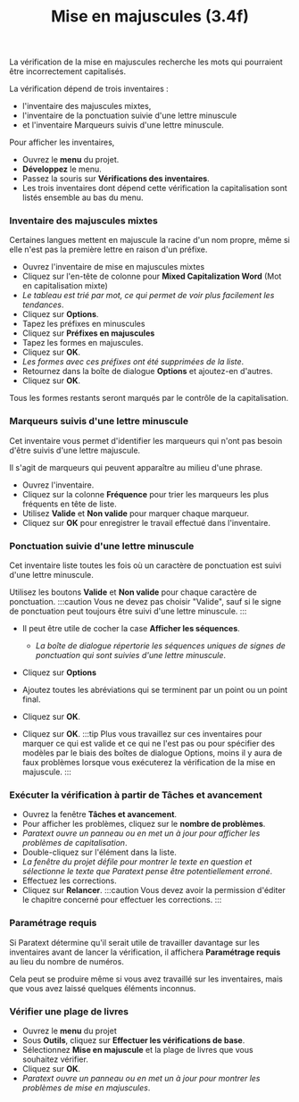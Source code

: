 ﻿---
title: Mise en majuscules (3.4f)
---
La vérification de la mise en majuscules recherche les mots qui pourraient être incorrectement capitalisés.

La vérification dépend de trois inventaires :

-   l'inventaire des majuscules mixtes,
-   l'inventaire de la ponctuation suivie d'une lettre minuscule
-   et l'inventaire Marqueurs suivis d'une lettre minuscule.

Pour afficher les inventaires,

-   Ouvrez le **menu** du projet.
-   **Développez** le menu.
-   Passez la souris sur **Vérifications des inventaires**.
-   Les trois inventaires dont dépend cette vérification la capitalisation sont listés ensemble au bas du menu.

### Inventaire des majuscules mixtes

Certaines langues mettent en majuscule la racine d'un nom propre, même si elle n'est pas la première lettre en raison d'un préfixe.

-   Ouvrez l'inventaire de mise en majuscules mixtes
-   Cliquez sur l'en-tête de colonne pour **Mixed Capitalization Word** (Mot en capitalisation mixte)  
   -  *Le tableau est trié par mot, ce qui permet de voir plus facilement les tendances*.
-   Cliquez sur **Options**.
-   Tapez les préfixes en minuscules
-   Cliquez sur **Préfixes en majuscules**
-   Tapez les formes en majuscules.
-   Cliquez sur **OK**.  
   -  *Les formes avec ces préfixes ont été supprimées de la liste*.
-   Retournez dans la boîte de dialogue **Options** et ajoutez-en d'autres.
-   Cliquez sur **OK**.

Tous les formes restants seront marqués par le contrôle de la capitalisation.

### Marqueurs suivis d'une lettre minuscule

Cet inventaire vous permet d'identifier les marqueurs qui n'ont pas besoin d'être suivis d'une lettre majuscule.

Il s'agit de marqueurs qui peuvent apparaître au milieu d'une phrase.

-   Ouvrez l'inventaire.
-   Cliquez sur la colonne **Fréquence** pour trier les marqueurs les plus fréquents en tête de liste.
-   Utilisez **Valide** et **Non valide** pour marquer chaque marqueur.
-   Cliquez sur **OK** pour enregistrer le travail effectué dans l'inventaire.

### Ponctuation suivie d'une lettre minuscule

Cet inventaire liste toutes les fois où un caractère de ponctuation est suivi d'une lettre minuscule.

Utilisez les boutons **Valide** et **Non valide** pour chaque caractère de ponctuation.
:::caution
Vous ne devez pas choisir "Valide", sauf si le signe de ponctuation peut toujours être suivi d'une lettre minuscule.
:::

-  Il peut être utile de cocher la case **Afficher les séquences**.  
   -  *La boîte de dialogue répertorie les séquences uniques de signes de ponctuation qui sont suivies d'une lettre minuscule*.

-   Cliquez sur **Options**
-   Ajoutez toutes les abréviations qui se terminent par un point ou un point final.
-   Cliquez sur **OK**.
-   Cliquez sur **OK**.
:::tip
Plus vous travaillez sur ces inventaires pour marquer ce qui est valide et ce qui ne l'est pas ou pour spécifier des modèles par le biais des boîtes de dialogue Options, moins il y aura de faux problèmes lorsque vous exécuterez la vérification de la mise en majuscule.
:::

### Exécuter la vérification à partir de Tâches et avancement

-   Ouvrez la fenêtre **Tâches et avancement**.
-   Pour afficher les problèmes, cliquez sur le **nombre de problèmes**.
   -  *Paratext ouvre un panneau ou en met un à jour pour afficher les problèmes de capitalisation*.
-   Double-cliquez sur l'élément dans la liste.
   -  *La fenêtre du projet défile pour montrer le texte en question et sélectionne le texte que Paratext pense être potentiellement erroné*.
-   Effectuez les corrections.
-   Cliquez sur **Relancer**.
:::caution
Vous devez avoir la permission d'éditer le chapitre concerné pour effectuer les corrections.
:::
### Paramétrage requis

Si Paratext détermine qu'il serait utile de travailler davantage sur les inventaires avant de lancer la vérification, il affichera **Paramétrage requis** au lieu du nombre de numéros.

Cela peut se produire même si vous avez travaillé sur les inventaires, mais que vous avez laissé quelques éléments inconnus.

### Vérifier une plage de livres

-   Ouvrez le **menu** du projet
-   Sous **Outils**, cliquez sur **Effectuer les vérifications de base**.
-   Sélectionnez **Mise en majuscule** et la plage de livres que vous souhaitez vérifier.
-   Cliquez sur **OK**.
   -  *Paratext ouvre un panneau ou en met un à jour pour montrer les problèmes de mise en majuscules*.


